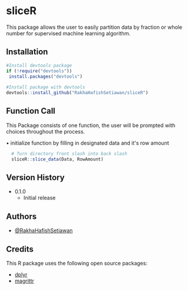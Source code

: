 # sliceR
This package allows the user to easily partition data by fraction or whole number for supervised machine learning algorithm.

## Installation

```r
#Install devtools package
if (!require("devtools")) 
 install.packages("devtools")
  
#Install package with devtools
devtools::install_github("RakhaHafishSetiawan/sliceR")
```
    
## Function Call

This Package consists of one function, the user will be prompted with choices throughout the process.


• initialize function by filling in designated data and it's row amount


```r
  # Turn directory front slash into back slash
  sliceR::slice_data(Data, RowAmount)
```

## Version History

* 0.1.0
    * Initial release

## Authors

- [@RakhaHafishSetiawan](https://github.com/RakhaHafishSetiawan)

## Credits
This R package uses the following open source packages:

- [dplyr](https://cran.r-project.org/web/packages/dplyr/index.html)
- [magrittr](https://magrittr.tidyverse.org/)

